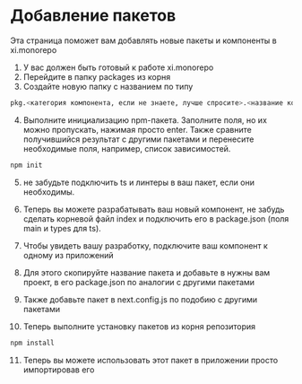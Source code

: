 # Добавление пакетов

Эта страница поможет вам добавлять новые пакеты и компоненты в xi.monorepo

1. У вас должен быть готовый к работе xi.monorepo
2. Перейдите в папку packages из корня
3. Создайте новую папку с названием по типу
```bash
pkg.<категория компонента, если не знаете, лучше спросите>.<название компонента>
```
4. Выполните инициализацию npm-пакета. Заполните поля, но их можно пропускать, нажимая просто enter. Также сравните получившийся результат с другими пакетами и перенесите необходимые поля, например, список зависимостей.
```bash
npm init
```
5. не забудьте подключить ts и линтеры в ваш пакет, если они необходимы.
6. Теперь вы можете разрабатывать ваш новый компонент, не забудь сделать корневой файл index и подключить его в package.json (поля main и types для ts).

7. Чтобы увидеть вашу разработку, подключите ваш компонент к одному из приложений
8. Для этого скопируйте название пакета и добавьте в нужны вам проект, в его package.json по аналогии с другими пакетами
9. Также добавьте пакет в next.config.js по подобию с другими пакетами
10. Теперь выполните установку пакетов из корня репозитория
```bash
npm install
```
11. Теперь вы можете использовать этот пакет в приложении просто импортировав его
